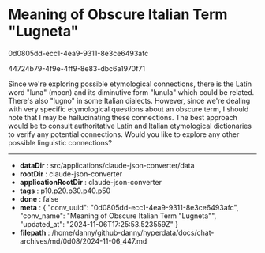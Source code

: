 # Meaning of Obscure Italian Term "Lugneta"

0d0805dd-ecc1-4ea9-9311-8e3ce6493afc

44724b79-4f9e-4ff9-8e83-dbc6a1970f71

 Since we're exploring possible etymological connections, there is the Latin word "luna" (moon) and its diminutive form "lunula" which could be related. There's also "lugno" in some Italian dialects. However, since we're dealing with very specific etymological questions about an obscure term, I should note that I may be hallucinating these connections. The best approach would be to consult authoritative Latin and Italian etymological dictionaries to verify any potential connections. Would you like to explore any other possible linguistic connections?

---

* **dataDir** : src/applications/claude-json-converter/data
* **rootDir** : claude-json-converter
* **applicationRootDir** : claude-json-converter
* **tags** : p10.p20.p30.p40.p50
* **done** : false
* **meta** : {
  "conv_uuid": "0d0805dd-ecc1-4ea9-9311-8e3ce6493afc",
  "conv_name": "Meaning of Obscure Italian Term \"Lugneta\"",
  "updated_at": "2024-11-06T17:25:53.523559Z"
}
* **filepath** : /home/danny/github-danny/hyperdata/docs/chat-archives/md/0d08/2024-11-06_447.md